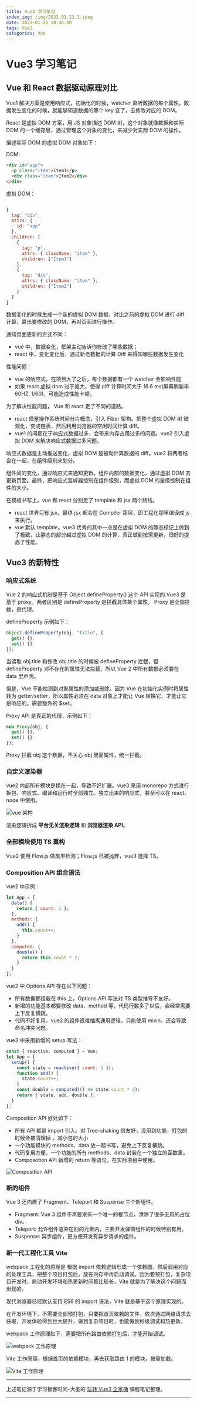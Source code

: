 ```yaml
---
title: Vue3 学习笔记
index_img: /img/2022.01.22.1.jpeg
date: 2022-01-22 10:46:00
tags: Vue3
categories: Vue
---
```


# Vue3 学习笔记

## Vue 和 React 数据驱动原理对比

Vue1 解决方案是使用响应式，初始化的时候，watcher 监听数据的每个属性，数据发生变化的时候，就能够知道数据的哪个 key 变了，去修改对应的 DOM。

React 是虚拟 DOM 方案，用 JS 对象描述 DOM 树，这个对象就像数据和实际 DOM 的一个缓存层，通过管理这个对象的变化，来减少对实际 DOM 的操作。

描述实际 DOM 的虚拟 DOM 对象如下：

DOM:

```html
<div id="app">
  <p class="item">Item1</p>
  <div class="item">Item2</div>
</div>
```

虚拟 DOM：

```js

{
  tag: "div",
  attrs: {
    id: "app"
  },
  children: [
    {
      tag: "p",
      attrs: { className: "item" },
      children: ["Item1"]
    },
    {
      tag: "div",
      attrs: { className: "item" },
      children: ["Item2"]
    }
  ]
}
```

数据变化的时候生成一个新的虚拟 DOM 数据，对比之前的虚拟 DOM 进行 diff 计算，算出要修改的 DOM，再对页面进行操作。

通知页面更新的方式不同：

- vue 中，数据变化，框架主动告诉你修改了哪些数据；
- react 中，变化变化后，通过新老数据的计算 Diff 来得知哪些数据发生变化

性能问题：

- vue 的响应式，在项目大了之后，每个数据都有一个 watcher 会影响性能
- 如果 react 虚拟 dom 过于庞大，使得 diff 计算时间大于 16.6 ms(屏幕刷新率 60HZ, 1/60)，可能造成性能卡顿。

为了解决性能问题， Vue 和 react 走了不同的道路。

- react 借鉴操作系统时间分片概念，引入 Fiber 架构。把整个虚拟 DOM 树 微观化，变成链表，然后利用浏览器的空闲时间计算 diff。
- vue1 的问题在于响应式数据过多，会带来内存占用过多的问题。vue2 引入虚拟 DOM 来解决响应式数据过多问题。

响应式数据是主动推送变化，虚拟 DOM 是被动计算数据的 diff。vue2 将两者结合在一起，在组件级别来划分。

组件间的变化，通过响应式来通知更新。组件内部的数据变化，通过虚拟 DOM 去更新页面。最终，把响应式监听器控制在组件级别，而虚拟 DOM 的量级控制在组件的大小。

在模板书写上，vue 和 react 分别走了 template 和 jsx 两个路线。

- react 世界只有 jsx，最终 jsx 都会在 Compiler 那层，即工程化那里编译成 js 来执行。
- vue 默认 template。vue3 优秀的其中一点是在虚拟 DOM 的静态标记上做到了极致，让静态的部分越过虚拟 DOM 的计算，真正做到按需更新，很好的提高了性能。

## Vue3 的新特性

### 响应式系统

Vue 2 的响应式机制是基于 Object.defineProperty() 这个 API 实现的.Vue3 是基于 proxy。两者区别是 defineProperty 是拦截具体某个属性， Proxy 是全部拦截，是代理。

defineProperty 示例如下：

```js
Object.defineProperty(obj, "title", {
  get() {},
  set() {}
});
```

当读取 obj.title 和修改 obj.title 的时候被 defineProperty 拦截，但 defineProperty 对不存在的属性无法拦截，所以 Vue 2 中所有数据必须要在 data 里声明。

但是，Vue 不能检测到对象属性的添加或删除。因为 Vue 在初始化实例时将属性转为 getter/setter，所以属性必须在 data 对象上才能让 Vue 转换它，才能让它是响应的。需要额外的 $set。

Proxy API 是真正的代理，示例如下：

```js
new Proxy(obj, {
  get() {},
  set() {}
});
```

Proxy 拦截 obj 这个数据，不关心 obj 里面属性，统一拦截。

### 自定义渲染器

vue2 内部所有模块是揉在一起，导致不好扩展。vue3 采用 monorepo 方式进行拆包，响应式、编译和运行时全部独立。独立出来的响应式，甚至可以在 react、node 中使用。

![vue 架构](/img/2022.01.24.1.png)

渲染逻辑拆成 **平台无关渲染逻辑** 和 **浏览器渲染 API**。

### 全部模块使用 TS 重构

Vue2 使用 Flow.js 做类型检测；Flow.js 已被抛弃，vue3 选择 TS。

### Composition API 组合语法

vue2 中示例：

```js
let App = {
  data() {
    return { count: 1 };
  },
  methods: {
    add() {
      this.count++;
    }
  },
  computed: {
    double() {
      return this.count * 2;
    }
  }
};
```

vue2 中 Options API 存在以下问题：

- 所有数据都挂载在 this 上，Options API 写法对 TS 类型推导不友好。
- 新增的功能基本都要修改 data、method 等，代码行数多了以后，会经常需要上下反复横跳。
- 代码不好复用，vue2 的组件很难抽离通用逻辑，只能使用 mixin，还会导致命名冲突问题。

vue3 中采用新增的 setup 写法：

```js
const { reactive, computed } = Vue;
let App = {
  setup() {
    const state = reactive({ count: 1 });
    function add() {
      state.count++;
    }
    const double = computed(() => state.count * 2);
    return { state, add, double };
  }
};
```

Composition API 好处如下：

- 所有 API 都是 import 引入。对 Tree-shaking 很友好，没用到功能，打包的时候会被清理掉 ，减小包的大小
- 一个功能模块的 methods、data 放一起书写，避免上下反复横跳。
- 代码复用方便，一个功能的所有 methods、data 封装在一个独立的函数里。
- Composotion API 新增的 return 等语句，在实际项目中使用。

![Composition API](/img/2022.01.24.2.png)

### 新的组件

Vue 3 还内置了 Fragment、Teleport 和 Suspense 三个新组件。

- Fragment: Vue 3 组件不再要求有一个唯一的根节点，清除了很多无用的占位 div。
- Teleport: 允许组件渲染在别的元素内，主要开发弹窗组件的时候特别有用。
- Suspense: 异步组件，更方便开发有异步请求的组件。

### 新一代工程化工具 Vite

webpack 工程化的原理是 根据 import 依赖逻辑形成一个依赖图，然后调用对应的处理工具，把整个项目打包后，放在内存中再启动调试。因为要预打包，复杂项目开发时，启动开发环境和热更新时间都比较长，Vite 就是为了解决这个问题而出现的。

现代浏览器已经默认支持 ES6 的 import 语法，Vite 就是基于这个原理实现的。

在开发环境下，不需要全部预打包，只要把首页依赖的文件，依次通过网络请求去获取，开发体验得到巨大提升，做到复杂项目时，也能做到秒级调试和热更新。

webpack 工作原理如下，需要把所有路由依赖打包后，才能开始调试。

![webpack 工作原理](/img/2022.01.24.3.png)

Vite 工作原理，根据首页的依赖模块，再去获取路由 1 的模块，按需加载。

![Vite 工作原理](/img/2022.01.24.4.png)

---

上述笔记源于学习极客时间-大圣的 [玩转 Vue3 全家桶](http://gk.link/a/115Qp) 课程笔记整理。

---
